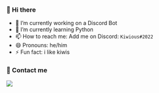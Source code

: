 ### 👋 Hi there

- 🔭 I’m currently working on a Discord Bot
- 🌱 I’m currently learning Python
- 📫 How to reach me: Add me on Discord: `Kiwious#2022`
- 😄 Pronouns: he/him
- ⚡ Fun fact: i like kiwis

### 💬 Contact me
![](https://discord.c99.nl/widget/theme-4/733403498766401554.png)

<!--
**Kiwious/Kiwious** is a ✨ _special_ ✨ repository because its `README.md` (this file) appears on your GitHub profile.

Here are some ideas to get you started:

- 🔭 I’m currently working on ...
- 🌱 I’m currently learning ...
- 👯 I’m looking to collaborate on ...
- 🤔 I’m looking for help with ...
- 💬 Ask me about ...
- 📫 How to reach me: ...
- 😄 Pronouns: ...
- ⚡ Fun fact: ...
-->
